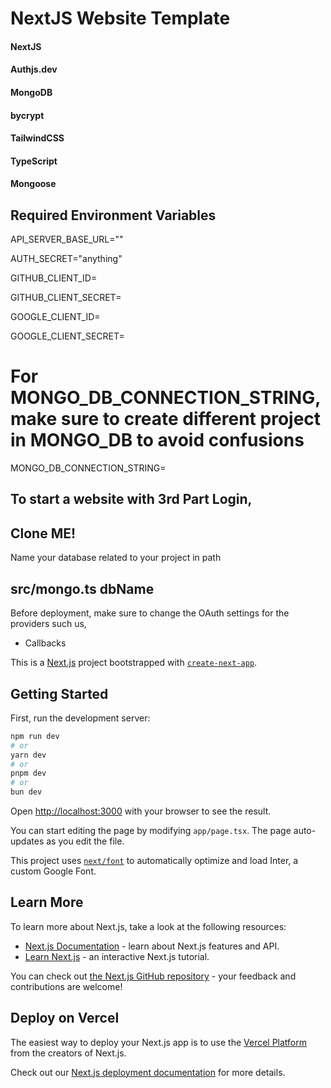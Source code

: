 # NextJS Website Template
#### NextJS      
#### Authjs.dev
#### MongoDB
#### bycrypt
#### TailwindCSS
#### TypeScript
#### Mongoose




## Required Environment Variables
API_SERVER_BASE_URL=""

AUTH_SECRET="anything"

GITHUB_CLIENT_ID=

GITHUB_CLIENT_SECRET=

GOOGLE_CLIENT_ID=

GOOGLE_CLIENT_SECRET=

# For MONGO_DB_CONNECTION_STRING, make sure to create different project in MONGO_DB to avoid confusions

MONGO_DB_CONNECTION_STRING=

## To start a website with 3rd Part Login,
## Clone ME!

Name your database related to your project in path 
## src/mongo.ts dbName

Before deployment, make sure to change the OAuth settings for the providers
such us, 
- Callbacks



This is a [Next.js](https://nextjs.org/) project bootstrapped with [`create-next-app`](https://github.com/vercel/next.js/tree/canary/packages/create-next-app).

## Getting Started

First, run the development server:

```bash
npm run dev
# or
yarn dev
# or
pnpm dev
# or
bun dev
```

Open [http://localhost:3000](http://localhost:3000) with your browser to see the result.

You can start editing the page by modifying `app/page.tsx`. The page auto-updates as you edit the file.

This project uses [`next/font`](https://nextjs.org/docs/basic-features/font-optimization) to automatically optimize and load Inter, a custom Google Font.

## Learn More

To learn more about Next.js, take a look at the following resources:

- [Next.js Documentation](https://nextjs.org/docs) - learn about Next.js features and API.
- [Learn Next.js](https://nextjs.org/learn) - an interactive Next.js tutorial.

You can check out [the Next.js GitHub repository](https://github.com/vercel/next.js/) - your feedback and contributions are welcome!

## Deploy on Vercel

The easiest way to deploy your Next.js app is to use the [Vercel Platform](https://vercel.com/new?utm_medium=default-template&filter=next.js&utm_source=create-next-app&utm_campaign=create-next-app-readme) from the creators of Next.js.

Check out our [Next.js deployment documentation](https://nextjs.org/docs/deployment) for more details.
